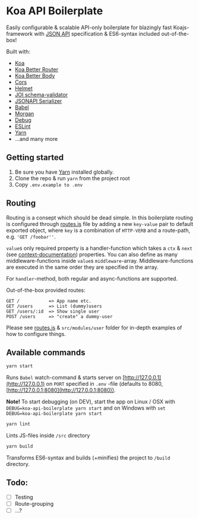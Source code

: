 # Koa API Boilerplate

Easily configurable & scalable API-only boilerplate for blazingly fast Koajs-framework with [JSON API](http://jsonapi.org/) specification & ES6-syntax included out-of-the-box! 

Built with:
* [Koa](https://github.com/koajs/koa)
* [Koa Better Router](https://github.com/tunnckoCore/koa-better-router)
* [Koa Better Body](https://github.com/tunnckoCore/koa-better-body)
* [Cors](https://github.com/evert0n/koa-cors)
* [Helmet](https://github.com/venables/koa-helmet)
* [JOI schema-validator](https://github.com/hapijs/joi)
* [JSONAPI Serializer](https://github.com/SeyZ/jsonapi-serializer)
* [Babel](https://babeljs.io/)
* [Morgan](https://github.com/expressjs/morgan)
* [Debug](https://github.com/visionmedia/debug)
* [ESLint](http://eslint.org/)
* [Yarn](https://yarnpkg.com/en/docs/install)
* ...and many more

## Getting started

1. Be sure you have [Yarn](https://yarnpkg.com/en/docs/install) installed globally.
2. Clone the repo & run `yarn` from the project root
3. Copy `.env.example to .env`

## Routing

Routing is a consept which should be dead simple. In this boilerplate routing is configured through [routes.js](./src/routes.js) file by adding a new `key-value` pair to default exported object, where `key` is a combination of `HTTP-VERB` and a route-path, e.g. `'GET /foobar''`.

`value`s only required property is a handler-function which takes a `ctx` & `next` (see [context-documentation](http://koajs.com/#context)) properties. You can also define as many middleware-functions inside `value`s `middleware`-array. Middleware-functions are executed in the same order they are specified in the array.

For `handler`-method, both regular and async-functions are supported.

Out-of-the-box provided routes:
```
GET /           => App name etc.
GET /users      => List (dummy)users
GET /users/:id  => Show single user
POST /users     => "create" a dummy-user

```

Please see [routes.js](./src/routes.js) & `src/modules/user` folder for in-depth examples of how to configure things. 

## Available commands

```sh
yarn start
```

Runs `Babel` watch-command & starts server on [http://127.0.0.1](http://127.0.0.1) on `PORT` specified in `.env` -file (defaults to 8080, [http://127.0.0.1:8080](http://127.0.0.1:8080)). 

**Note!** To start debugging (on DEV), start the app on Linux / OSX with `DEBUG=koa-api-boilerplate yarn start` and on Windows with `set DEBUG=koa-api-boilerplate yarn start`

```sh
yarn lint
```

Lints JS-files inside `/src` directory

```sh
yarn build
```

Transforms ES6-syntax and builds (+minifies) the project to `/build` directory.

## Todo:
- [ ] Testing
- [ ] Route-grouping
- [ ] ...?
